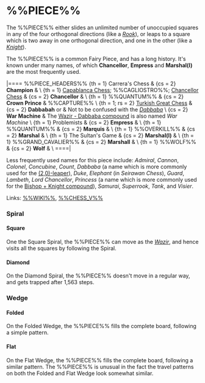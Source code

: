 # %%PIECE%%

The %%PIECE%% either slides an unlimited number of unoccupied
squares in any of the four orthogonal directions (like a 
[*Rook*](rook.html)), or leaps to a square which is two away in
one orthogonal direction, and one in the other (like a
[*Knight*](knight.html)).

The %%PIECE%% is a common Fairy Piece, and has a long history.
It's known under many names, of which **Chancellor**, **Empress**
and **Marshal(l)** are the most frequently used.

|====
%%PIECE_HEADERS%%
  {th = 1}  Carrera's Chess
& {cs = 2}  **Champion**
&           \\
  {th = 1}  [Capablanca Chess](#wiki); %%CAGLIOSTRO%%;
            [Chancellor Chess](#wiki)
& {cs = 2}  **Chancellor**
&           \\
  {th = 1}  %%QUANTUM%%
& {cs = 2}  **Crown Prince**
&           %%CAPTURE%% \\
  {th = 1; rs = 2}
            [Turkish Great Chess](#chess-v:historic.dir/indiangr1.html)
& {cs = 2}  **Dabbabah** or
&           Not to be confused with the [*Dabbaba*](dabbaba.html) \\
  {cs = 2}  **War Machine**
&           The [Wazir - Dabbaba compound](war_machine.html)
            is also named *War Machine* \\
  {th = 1}  Problemists
& {cs = 2}  **Empress**
&           \\
  {th = 1}  %%QUANTUM%%
& {cs = 2}  **Marquis**
&           \\
  {th = 1}  %%OVERKILL%%
& {cs = 2}  **Marshal**
&           \\
  {th = 1}  The Sultan's Game
& {cs = 2}  **Marshal(l)**
&           \\
  {th = 1}  %%GRAND_CAVALIER%%
& {cs = 2}  **Marshall**
&           \\
  {th = 1}  %%WOLF%%
& {cs = 2}  **Wolf**
&           \\
====|

Less frequently used names for this piece include:
*Admiral*, *Cannon*, *Colonel*, *Concubine*, *Count*,
*Dabbaba* (a name which is more commonly used for the
           [(2,0)-leaper](dabbaba.html)),
*Duke*, *Elephant* (in *Seirawan Chess*), *Guard*,
*Lambeth*, *Lord Chancellor*,
*Princess* (a name which is more commonly used for the
            [Bishop + Knight compound](archbishop.html?piece=princess)),
*Samurai*, *Superrook*, *Tank*, and *Visier*.

Links: [%%WIKI%%](#wiki:Empress_(chess)), [%%CHESS_V%%](#piece:rook-knight)

### Spiral

#### Square

One the Square Spiral, the %%PIECE%% can move as the [*Wazir*](wazir.html),
and hence visits all the squares by following the Spiral.

#### Diamond

On the Diamond Spiral, the %%PIECE%% doesn't move in a regular way, and
gets trapped after 1,563 steps.

### Wedge

#### Folded

On the Folded Wedge, the %%PIECE%% fills the complete board, following
a simple pattern.

#### Flat

On the Flat Wedge, the %%PIECE%% fills the complete board, following
a similar pattern. The %%PIECE%% is unusual in the fact the travel
patterns on both the Folded and Flat Wedge look somewhat similar.
